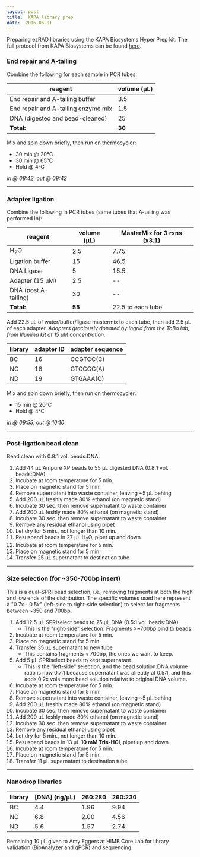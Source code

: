 ```yaml
---
layout: post
title:  KAPA library prep
date:  2016-06-01
---
```


Preparing ezRAD libraries using the KAPA Biosystems Hyper Prep kit. The full protocol from KAPA Biosystems can be found [here](https://www.kapabiosystems.com/document/kapa-hyper-prep-kit-tds/?dl=1).

### End repair and A-tailing
Combine the following for each sample in PCR tubes:

| reagent | volume (µL) |
| ------- | ----------- |
| End repair and A-tailing buffer | 3.5 |
| End repair and A-tailing enzyme mix | 1.5 |
| DNA (digested and bead-cleaned) | 25 |
| **Total:** | **30** |

Mix and spin down briefly, then run on thermocycler:

* 30 min @ 20°C
* 30 min @ 65°C
* Hold @ 4°C

*in @ 08:42, out @ 09:42*

***

### Adapter ligation

Combine the following in PCR tubes (same tubes that A-tailing was performed in):

| reagent | volume (µL) | MasterMix for 3 rxns (x3.1) |
| ------- | ----------- | --------------------------- |
| H<sub>2</sub>O  | 2.5 | 7.75 |
| Ligation buffer | 15  | 46.5 |
| DNA Ligase      |   5 | 15.5 |
| Adapter (15 µM) | 2.5 | -- |
| DNA (post A-tailing) | 30 | -- |
| **Total:**      | **55**  | 22.5 to each tube |

Add 22.5 µL of water/buffer/ligase mastermix to each tube, then add 2.5 µL of each adapter. *Adapters graciously donated by Ingrid from the ToBo lab, from Illumina kit at 15 µM concentration.*

| library | adapter ID | adapter sequence |
| ------- | ---------- | ---------------- |
| BC      | 16         | CCGTCC(C)        |
| NC      | 18         | GTCCGC(A)        |
| ND      | 19         | GTGAAA(C)        |

Mix and spin down briefly, then run on thermocycler:

* 15 min @ 20°C
* Hold @ 4°C

*in @ 09:55, out @ 10:10*

***

### Post-ligation bead clean

Bead clean with 0.8:1 vol. beads:DNA.

1. Add 44 µL Ampure XP beads to 55 µL digested DNA (0.8:1 vol. beads:DNA)
2. Incubate at room temperature for 5 min.
3. Place on magnetic stand for 5 min.
4. Remove supernatant into waste container, leaving ~5 µL behing
5. Add 200 µL freshly made 80% ethanol (on magnetic stand)
6. Incubate 30 sec. then remove supernatant to waste container
7. Add 200 µL feshly made 80% ethanol (on magnetic stand)
8. Incubate 30 sec. then remove supernatant to waste container
9. Remove any residual ethanol using pipet
10. Let dry for 5 min., not longer than 10 min.
11. Resuspend beads in 27 µL H<sub>2</sub>O, pipet up and down
12. Incubate at room temperature for 5 min.
13. Place on magnetic stand for 5 min.
14. Transfer 25 µL supernatant to destination tube

***

### Size selection (for ~350-700bp insert)

This is a dual-SPRI bead selection, i.e., removing fragments at both the high and low ends of the distribution. The specific volumes used here represent a "0.7x - 0.5x" (left-side to right-side selection) to select for fragments between ~350 and 700bp.

1. Add 12.5 µL SPRIselect beads to 25 µL DNA (0.5:1 vol. beads:DNA)
    + This is the "right-side" selection. Fragments >~700bp bind to beads.
2. Incubate at room temperature for 5 min.
3. Place on magnetic stand for 5 min.
4. Transfer 35 µL supernatant to new tube
    + This contains fragments < 700bp, the ones we want to keep.
5. Add 5 µL SPRIselect beads to kept supernatant.
    + This is the "left-side" selection, and the bead solution:DNA volume ratio is now 0.7:1 because supernatant was already at 0.5:1, and this adds 0.2x vols more bead solution relative to original DNA volume.
6. Incubate at room temperature for 5 min.
7. Place on magnetic stand for 5 min.
8. Remove supernatant into waste container, leaving ~5 µL behing
9. Add 200 µL freshly made 80% ethanol (on magnetic stand)
10. Incubate 30 sec. then remove supernatant to waste container
11. Add 200 µL feshly made 80% ethanol (on magnetic stand)
12. Incubate 30 sec. then remove supernatant to waste container
13. Remove any residual ethanol using pipet
14. Let dry for 5 min., not longer than 10 min.
15. Resuspend beads in 13 µL **10 mM Tris-HCl**, pipet up and down
16. Incubate at room temperature for 5 min.
17. Place on magnetic stand for 5 min.
18. Transfer 11 µL supernatant to destination tube

***

### Nanodrop libraries

| library | [DNA] (ng/µL) | 260:280 | 260:230 |
| ------- | ------------- | ------- | ------- |
| BC | 4.4 | 1.96 | 9.94 |
| NC | 6.8 | 2.00 | 4.56 |
| ND | 5.6 | 1.57 | 2.74 |

Remaining 10 µL given to Amy Eggers at HIMB Core Lab for library validation (BioAnalyzer and qPCR) and sequencing.
    


